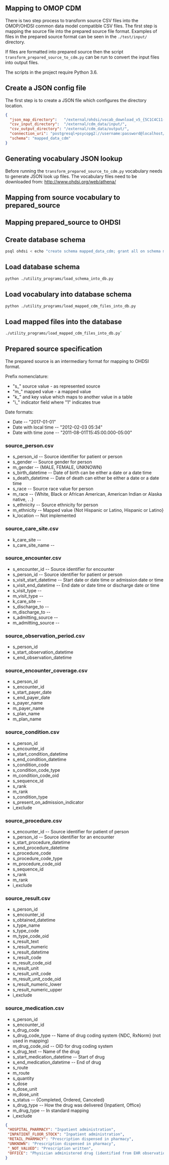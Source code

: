 ## Mapping to OMOP CDM

There is two step process to transform source CSV files into the OMOP/OHDSI 
common data model compatible CSV files. The first step is mapping the source file into the 
prepared source file format. Examples of files in the prepared source format 
can be seen in the `./test/input/` directory.

If files are formatted into prepared source then the script 
`transform_prepared_source_to_cdm.py` can be run to convert the input files 
into output files.

The scripts in the project require Python 3.6.

## Create a JSON config file

The first step is to create a JSON file which configures the directory location.
```json
{
  "json_map_directory":   "/external/ohdsi/vocab_download_v5_{5C1C4C11-E4B6-6175-6463-74B6F51BCA07}/",
  "csv_input_directory":  "/external/cdm_data/input/",
  "csv_output_directory": "/external/cdm_data/output/",
  "connection_uri": "postgresql+psycopg2://username:password@localhost/ohdsi",
  "schema": "mapped_data_cdm"
}
```

## Generating vocabulary JSON lookup

Before running the `transform_prepared_source_to_cdm.py` vocabulary needs to generate JSON 
look up files. The vocabulary files need to be downloaded from: http://www.ohdsi.org/web/athena/

## Mapping from source vocabulary to prepared_source

## Mapping prepared_source to OHDSI

## Create database schema

```bash
psql ohdsi < echo "create schema mapped_data_cdm; grant all on schema mapped_data_cdm to username"
```
## Load database schema

```bash
python ./utility_programs/load_schema_into_db.py
```
## Load vocabulary into database schema

```bash
python ./utility_programs/load_mapped_cdm_files_into_db.py
```

## Load mapped files into the database

```bash
./utility_programs/load_mapped_cdm_files_into_db.py`
```

## Prepared source specification

The prepared source is an intermediary format for mapping to OHDSI format.

Prefix nomenclature:

* "s_" source value - as represented source
* "m_" mapped value - a mapped value
* "k_" and key value which maps to another value in a table
* "i_" indicator field where "1" indicates true

Date formats:

* Date -- "2017-01-01"
* Date with local time -- "2012-02-03 05:34"
* Date with time zone -- "2011-08-01T15:45:00.000-05:00"

### source_person.csv

* s_person_id -- Source identifier for patient or person
* s_gender	-- Source gender for person
* m_gender -- {MALE, FEMALE, UNKNOWN}
* s_birth_datetime -- Date of birth can be either a date or a date time
* s_death_datetime -- Date of death can either be either a date or a date time
* s_race -- Source race value for person
* m_race -- {White, Black or African American, American Indian or Alaska native, . .}
* s_ethnicity -- Source ethnicity for person
* m_ethnicity -- Mapped value {Not Hispanic or Latino, Hispanic or Latino}
* k_location -- Not implemented 

### source_care_site.csv

* k_care_site -- 
* s_care_site_name -- 

### source_encounter.csv

* s_encounter_id -- Source identifier for encounter
* s_person_id -- Source identifier for patient or person
* s_visit_start_datetime -- Start date or date time or admission date or time 
* s_visit_end_datetime -- End date or date time or discharge date or time
* s_visit_type -- 
* m_visit_type -- 
* k_care_site -- 
* s_discharge_to -- 
* m_discharge_to -- 
* s_admitting_source -- 
* m_admitting_source -- 

### source_observation_period.csv

* s_person_id
* s_start_observation_datetime
* s_end_observation_datetime

### source_encounter_coverage.csv

* s_person_id
* s_encounter_id
* s_start_payer_date
* s_end_payer_date
* s_payer_name
* m_payer_name
* s_plan_name
* m_plan_name

### source_condition.csv

* s_person_id
* s_encounter_id
* s_start_condition_datetime
* s_end_condition_datetime
* s_condition_code
* s_condition_code_type
* m_condition_code_oid
* s_sequence_id
* s_rank
* m_rank
* s_condition_type
* s_present_on_admission_indicator
* i_exclude

### source_procedure.csv

* s_encounter_id -- Source identifier for patient of person
* s_person_id -- Source identifier for an encounter
* s_start_procedure_datetime
* s_end_procedure_datetime
* s_procedure_code
* s_procedure_code_type
* m_procedure_code_oid
* s_sequence_id
* s_rank
* m_rank
* i_exclude

### source_result.csv

* s_person_id
* s_encounter_id
* s_obtained_datetime
* s_type_name
* s_type_code
* m_type_code_oid
* s_result_text
* s_result_numeric
* s_result_datetime
* s_result_code
* m_result_code_oid
* s_result_unit
* s_result_unit_code
* m_result_unit_code_oid
* s_result_numeric_lower
* s_result_numeric_upper
* i_exclude
                
### source_medication.csv

* s_person_id
* s_encounter_id
* s_drug_code
* s_drug_code_type -- Name of drug coding system {NDC, RxNorm} (not used in mapping)
* m_drug_code_oid -- OID for drug coding system
* s_drug_text -- Name of the drug
* s_start_medication_datetime -- Start of drug
* s_end_medication_datetime -- End of drug
* s_route
* m_route
* s_quantity
* s_dose
* s_dose_unit
* m_dose_unit
* s_status -- {Completed, Ordered, Canceled}
* s_drug_type -- How the drug was delivered {Inpatient, Office}
* m_drug_type -- In standard mapping
* i_exclude

```json
{
 "HOSPITAL_PHARMACY": "Inpatient administration",
 "INPATIENT_FLOOR_STOCK": "Inpatient administration",
 "RETAIL_PHARMACY": "Prescription dispensed in pharmacy",
 "UNKNOWN": "Prescription dispensed in pharmacy",
 "_NOT_VALUED": "Prescription written",
 "OFFICE": "Physician administered drug (identified from EHR observation)"
}
```

